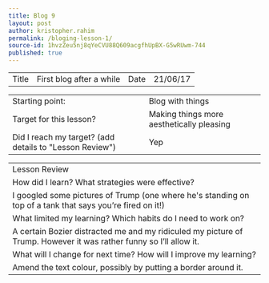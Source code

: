 ```yaml
---
title: Blog 9 
layout: post
author: kristopher.rahim
permalink: /bloging-lesson-1/
source-id: 1hvzZeu5nj8qYeCVU88Q609acgfhUpBX-G5wRUwm-744
published: true
---
```

<table>
  <tr>
    <td>Title</td>
    <td>First blog after a while</td>
    <td>Date</td>
    <td>21/06/17</td>
  </tr>
</table>


<table>
  <tr>
    <td>Starting point:</td>
    <td>Blog with things</td>
  </tr>
  <tr>
    <td>Target for this lesson?</td>
    <td>Making things more aesthetically pleasing</td>
  </tr>
  <tr>
    <td>Did I reach my target? 
(add details to "Lesson Review")</td>
    <td> Yep</td>
  </tr>
</table>


<table>
  <tr>
    <td>Lesson Review</td>
  </tr>
  <tr>
    <td>How did I learn? What strategies were effective? </td>
  </tr>
  <tr>
    <td>I googled some pictures of Trump (one where he's standing on top of a tank that says you’re fired on it!)</td>
  </tr>
  <tr>
    <td>What limited my learning? Which habits do I need to work on? </td>
  </tr>
  <tr>
    <td>A certain Bozier distracted me and my ridiculed my picture of Trump. However it was rather funny so I’ll allow it.</td>
  </tr>
  <tr>
    <td>What will I change for next time? How will I improve my learning?</td>
  </tr>
  <tr>
    <td>Amend the text colour, possibly by putting a border around it.</td>
  </tr>
</table>


